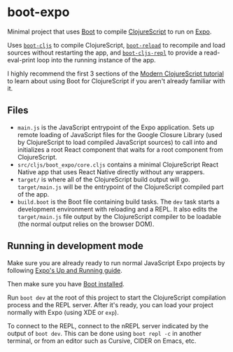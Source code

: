 # boot-expo

Minimal project that uses [Boot](http://boot-clj.com) to
compile [ClojureScript](https://clojurescript.org) to run
on [Expo](https://expo.io).

Uses [`boot-cljs`](https://github.com/boot-clj/boot-cljs) to compile
ClojureScript, [`boot-reload`](https://github.com/adzerk-oss/boot-reload) to
recompile and load sources without restarting the app,
and [`boot-cljs-repl`](https://github.com/adzerk-oss/boot-cljs-repl) to provide
a read-eval-print loop into the running instance of the app.

I highly recommend the first 3 sections of
the [Modern ClojureScript tutorial](https://github.com/magomimmo/modern-cljs) to
learn about using Boot for ClojureScript if you aren't already familiar with it.

## Files

- `main.js` is the JavaScript entrypoint of the Expo application. Sets up remote
  loading of JavaScript files for the Google Closure Library (used by
  ClojureScript to load compiled JavaScript sources) to call into and
  initializes a root React component that waits for a root component from
  ClojureScript.
- `src/cljs/boot_expo/core.cljs` contains a minimal ClojureScript React Native
  app that uses React Native directly without any wrappers.
- `target/` is where all of the ClojureScript build output will go.
  `target/main.js` will be the entrypoint of the ClojureScript compiled part of
  the app.
- `build.boot` is the Boot file containing build tasks. The `dev` task starts a
  development environment with reloading and a REPL. It also edits the
  `target/main.js` file output by the ClojureScript compiler to be loadable (the
  normal output relies on the browser DOM).
  
## Running in development mode

Make sure you are already ready to run normal JavaScript Expo projects by
following [Expo's Up and Running guide](https://docs.expo.io/versions/latest/guides/up-and-running.html).

Then make sure you
have [Boot installed](https://github.com/boot-clj/boot#install).

Run `boot dev` at the root of this project to start the ClojureScript
compilation process and the REPL server. After it's ready, you can load your
project normally with Expo (using XDE or `exp`).

To connect to the REPL, connect to the nREPL server indicated by the output of
`boot dev`. This can be done using `boot repl -c` in another terminal, or from
an editor such as Cursive, CIDER on Emacs, etc.
